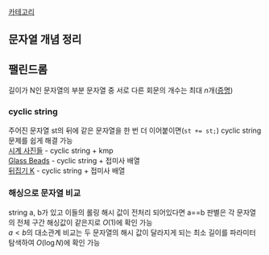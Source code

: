 [카테고리](/README.md)
## 문자열 개념 정리

## 팰린드롬
길이가 N인 문자열의 부분 문자열 중 서로 다른 회문의 개수는 최대 $n$개([증명](https://algoshitpo.github.io/2020/03/23/eertree/))   

### cyclic string
주어진 문자열 st의 뒤에 같은 문자열을 한 번 더 이어붙이면(`st += st;`) cyclic string 문제를 쉽게 해결 가능   
[시계 사진들](https://www.acmicpc.net/problem/10266) - cyclic string + kmp   
[Glass Beads](https://www.acmicpc.net/problem/3492) - cyclic string + 접미사 배열   
[뒤집기 K](https://www.acmicpc.net/problem/21162) - cyclic string + 접미사 배열   

### 해싱으로 문자열 비교
string a, b가 있고 이들의 롤링 해시 값이 전처리 되어있다면 a==b 판별은 각 문자열의 전체 구간 해싱값이 같은지로 $O(1)$에 확인 가능   
$a \lt b$의 대소관계 비교는 두 문자열의 해시 값이 달라지게 되는 최소 길이를 파라미터 탐색하여 $O(\log{N})$에 확인 가능   